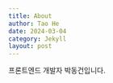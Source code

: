 ```yaml
---
title: About
author: Tao He
date: 2024-03-04
category: Jekyll
layout: post
---
```


프론트엔드 개발자 박동건입니다.
